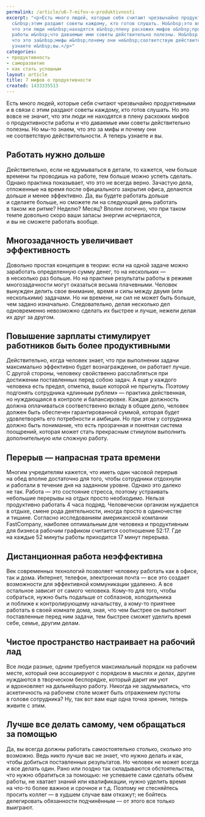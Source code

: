 ```yaml
---
permalink: /article/u6-7-mifov-o-produktivnosti
excerpt: "<p>Есть много людей, которые себя считают чрезвычайно продуктивными и&nbsp;в&nbsp;связи
  с&nbsp;этим раздают советы каждому, кто готов слушать. Но&nbsp;это вовсе не&nbsp;значит,
  что эти люди не&nbsp;находятся в&nbsp;плену расхожих мифов о&nbsp;продуктивности
  работы и&nbsp;что даваемые ими советы действительно полезны. Но&nbsp;мы-то знаем,
  что это за&nbsp;мифы и&nbsp;почему они не&nbsp;соответствую действительности. А&nbsp;теперь
  узнаете и&nbsp;вы.</p>"
categories:
- продуктивность
- саморазвитие
- как стать успешным
layout: article
title: 7 мифов о продуктивности
created: 1433335513
---
```

Есть много людей, которые себя считают чрезвычайно продуктивными и в связи с этим раздают советы каждому, кто готов слушать. Но это вовсе не значит, что эти люди не находятся в плену расхожих мифов о продуктивности работы и что даваемые ими советы действительно полезны. Но мы-то знаем, что это за мифы и почему они не соответствую действительности. А теперь узнаете и вы.

## Работать нужно дольше ##

Действительно, если не вдумываться в детали, то кажется, чем больше времени ты проводишь на работе, тем больше можно успеть сделать. Однако практика показывает, что это не всегда верно. Зачастую дела, отложенные на время после официального закрытия офиса, делаются дольше и менее эффективно. Да, вы будете работать дольше и сделаете больше, но сможете ли на следующий день работать в таком же ритме? Неделю? Месяц? Вполне логично, что при таком темпе довольно скоро ваши запасы энергии исчерпаются, и вы не сможете работать вообще.

## Многозадачность увеличивает эффективность ##

Довольно простая концепция в теории: если на одной задаче можно заработать определенную сумму денег, то на нескольких — в несколько раз больше. Но на практике результаты работы в режиме многозадачности могут оказаться весьма плачевными. Человек вынужден делить свое внимание, время и силы между двумя (или несколькими) задачами. Но ни времени, ни сил не может быть больше, чем задано изначально. Следовательно, делая несколько дел одновременно невозможно сделать их быстрее и лучше, нежели делая их друг за другом.

## Повышение зарплаты стимулирует работников быть более продуктивными ##

Действительно, когда человек знает, что при выполнении задачи максимально эффективно будет вознаграждение, он работает лучше. С другой стороны, человеку свойственно расслабляться при достижении поставленных перед собою задач. А еще у каждого человека есть предел, отметка, выше которой не прыгнуть. Поэтому подгонять сотрудника «длинным рублем» — практика действенная, но нуждающаяся в контроле и балансировке. Каждая должность должна оплачиваться соответственно вкладу в общее дело, человек должен быть обеспечен гарантированной суммой, которая будет удовлетворять его потребности и амбиции. Но при этом у сотрудника должно быть понимание, что есть прозрачная и понятная система поощрений, которая может стать прекрасным стимулом выполнить дополнительную или сложную работу.

## Перерыв — напрасная трата времени ##

Многим учредителям кажется, что иметь один часовой перерыв на обед вполне достаточно для того, чтобы сотрудники отдохнули и работали в течение дня на заданном уровне. Однако это далеко не так. Работа — это состояние стресса, поэтому устраивать небольшие перерывы на отдых просто необходимо. Нельзя продуктивно работать 4 часа подряд. Человечески организм нуждается в отдыхе, смене рода деятельности, иногда просто в одиночестве и тишине. Согласно исследованиям американской компании FastCompany, наиболее оптимальным для человека и продуктивным для бизнеса рабочим графиком считается соотношение 52:17. Где на каждые 52 минуты работы приходится 17 минут перерыва.

## Дистанционная работа неэффективна ##

Век современных технологий позволяет человеку работать как в офисе, так и дома. Интернет, телефон, электронная почта — все это создает возможности для эффективной коммуникации удаленно. А все остальное зависит от самого человека. Кому-то для того, чтобы собраться, нужно быть подальше от соблазнов, холодильника и поближе к контролирующему начальству, а кому-то приятнее работать в своей комнате дома, зная, что чем быстрее он выполнит поставленные перед ним задачи, тем быстрее сможет уделить время себе, семье, другим делам.

## Чистое пространство настраивает на рабочий лад ##

Все люди разные, одним требуется максимальный порядок на рабочем месте, который они ассоциируют с порядком в мыслях и делах, другие нуждаются в творческом беспорядке, который дарит им уют и вдохновляет на дальнейшую работу. Никогда не задумывались, что аскетичность на рабочем столе может быть отражением пустоты в голове сотрудника? Ну, так вот вам еще одна точка зрения, теперь живите с этим.

## Лучше все делать самому, чем обращаться за помощью ##

Да, вы всегда должны работать самостоятельно столько, сколько это возможно. Ведь никто лучше вас не знает, что нужно делать и как, чтобы добиться поставленных результатов. Но человек не может всегда и все делать один. Рано или поздно так складываются обстоятельства, что нужно обратиться за помощью: не успеваете сами сделать объем работы, не хватает знаний или квалификации, нужно уделить время на что-то более важное и срочное и т.д. Поэтому не стесняйтесь просить коллег — в худшем случае вам откажут; не бойтесь делегировать обязанности подчинённым — от этого все только выиграют.
